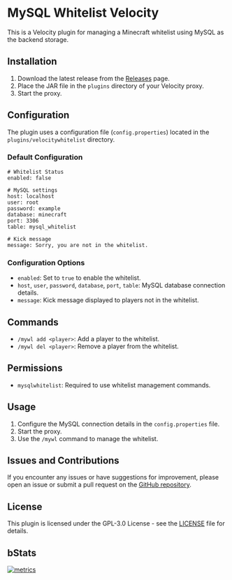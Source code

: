 # MySQL Whitelist Velocity

This is a Velocity plugin for managing a Minecraft whitelist using MySQL as the backend storage.

## Installation

1. Download the latest release from the [Releases](https://github.com/rathinosk/VelocityWhitelist/releases) page.
2. Place the JAR file in the `plugins` directory of your Velocity proxy.
3. Start the proxy.

## Configuration

The plugin uses a configuration file (`config.properties`) located in the `plugins/velocitywhitelist` directory.

### Default Configuration

```properties
# Whitelist Status
enabled: false

# MySQL settings
host: localhost
user: root
password: example
database: minecraft
port: 3306
table: mysql_whitelist

# Kick message
message: Sorry, you are not in the whitelist.
```

### Configuration Options

- `enabled`: Set to `true` to enable the whitelist.
- `host`, `user`, `password`, `database`, `port`, `table`: MySQL database connection details.
- `message`: Kick message displayed to players not in the whitelist.

## Commands

- `/mywl add <player>`: Add a player to the whitelist.
- `/mywl del <player>`: Remove a player from the whitelist.

## Permissions

- `mysqlwhitelist`: Required to use whitelist management commands.

## Usage

1. Configure the MySQL connection details in the `config.properties` file.
2. Start the proxy.
3. Use the `/mywl` command to manage the whitelist.

## Issues and Contributions

If you encounter any issues or have suggestions for improvement, please open an issue or submit a pull request on the [GitHub repository](https://github.com/rathinosk/VelocityWhitelist).

## License

This plugin is licensed under the GPL-3.0 License - see the [LICENSE](LICENSE) file for details.

## bStats

[![metrics](https://bstats.org/signatures/velocity/VelocityWhitelist.svg)](https://bstats.org/plugin/velocity/VelocityWhitelist/20846)